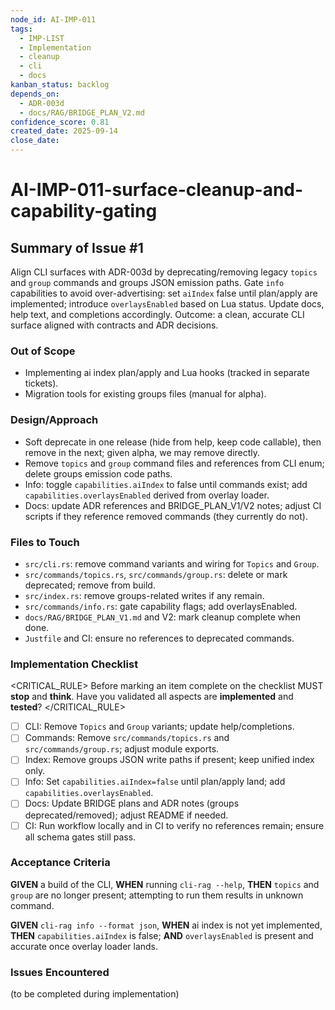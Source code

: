 ```yaml
---
node_id: AI-IMP-011
tags:
  - IMP-LIST
  - Implementation
  - cleanup
  - cli
  - docs
kanban_status: backlog
depends_on:
  - ADR-003d
  - docs/RAG/BRIDGE_PLAN_V2.md
confidence_score: 0.81
created_date: 2025-09-14
close_date: 
---
```


# AI-IMP-011-surface-cleanup-and-capability-gating

## Summary of Issue #1
Align CLI surfaces with ADR-003d by deprecating/removing legacy `topics` and `group` commands and groups JSON emission paths. Gate `info` capabilities to avoid over-advertising: set `aiIndex` false until plan/apply are implemented; introduce `overlaysEnabled` based on Lua status. Update docs, help text, and completions accordingly. Outcome: a clean, accurate CLI surface aligned with contracts and ADR decisions.

### Out of Scope 
- Implementing ai index plan/apply and Lua hooks (tracked in separate tickets).
- Migration tools for existing groups files (manual for alpha).

### Design/Approach  
- Soft deprecate in one release (hide from help, keep code callable), then remove in the next; given alpha, we may remove directly.
- Remove `topics` and `group` command files and references from CLI enum; delete groups emission code paths.
- Info: toggle `capabilities.aiIndex` to false until commands exist; add `capabilities.overlaysEnabled` derived from overlay loader.
- Docs: update ADR references and BRIDGE_PLAN_V1/V2 notes; adjust CI scripts if they reference removed commands (they currently do not).

### Files to Touch
- `src/cli.rs`: remove command variants and wiring for `Topics` and `Group`.
- `src/commands/topics.rs`, `src/commands/group.rs`: delete or mark deprecated; remove from build.
- `src/index.rs`: remove groups-related writes if any remain.
- `src/commands/info.rs`: gate capability flags; add overlaysEnabled.
- `docs/RAG/BRIDGE_PLAN_V1.md` and V2: mark cleanup complete when done.
- `Justfile` and CI: ensure no references to deprecated commands.

### Implementation Checklist

<CRITICAL_RULE>
Before marking an item complete on the checklist MUST **stop** and **think**. Have you validated all aspects are **implemented** and **tested**? 
</CRITICAL_RULE> 

- [ ] CLI: Remove `Topics` and `Group` variants; update help/completions.
- [ ] Commands: Remove `src/commands/topics.rs` and `src/commands/group.rs`; adjust module exports.
- [ ] Index: Remove groups JSON write paths if present; keep unified index only.
- [ ] Info: Set `capabilities.aiIndex=false` until plan/apply land; add `capabilities.overlaysEnabled`.
- [ ] Docs: Update BRIDGE plans and ADR notes (groups deprecated/removed); adjust README if needed.
- [ ] CI: Run workflow locally and in CI to verify no references remain; ensure all schema gates still pass.

### Acceptance Criteria
**GIVEN** a build of the CLI, **WHEN** running `cli-rag --help`, **THEN** `topics` and `group` are no longer present; attempting to run them results in unknown command.

**GIVEN** `cli-rag info --format json`, **WHEN** ai index is not yet implemented, **THEN** `capabilities.aiIndex` is false; **AND** `overlaysEnabled` is present and accurate once overlay loader lands.

### Issues Encountered 
(to be completed during implementation)

